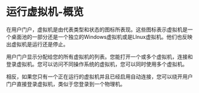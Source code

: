 # 运行虚拟机-概览

在用户门户，虚拟机是由代表类型和状态的图标所表现。这些图标表示虚拟机是一个桌面池的一部分还是一个独立的Windows虚拟机或是LInux虚拟机。他们也反映出虚拟机是运行还是停止。

用户门户显示分配给您的所有虚拟机的列表。您能打开一个或多个虚拟机，连接和登录虚拟机。您可以访问不同操作系统的虚拟机，您可以同时使用多个虚拟机。

相反，如果您只有一个正在运行的虚拟机并且已经启用自动连接，您可以绕开用户门户直接登录虚拟机，类似于您登录到一个物理机。

